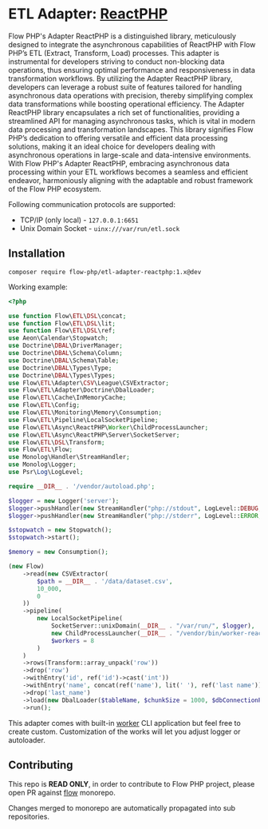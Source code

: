 # ETL Adapter: [ReactPHP](https://reactphp.org/)

Flow PHP's Adapter ReactPHP is a distinguished library, meticulously designed to integrate the asynchronous capabilities
of ReactPHP with Flow PHP’s ETL (Extract, Transform, Load) processes. This adapter is instrumental for developers
striving to conduct non-blocking data operations, thus ensuring optimal performance and responsiveness in data
transformation workflows. By utilizing the Adapter ReactPHP library, developers can leverage a robust suite of features
tailored for handling asynchronous data operations with precision, thereby simplifying complex data transformations
while boosting operational efficiency. The Adapter ReactPHP library encapsulates a rich set of functionalities,
providing a streamlined API for managing asynchronous tasks, which is vital in modern data processing and transformation
landscapes. This library signifies Flow PHP’s dedication to offering versatile and efficient data processing solutions,
making it an ideal choice for developers dealing with asynchronous operations in large-scale and data-intensive
environments. With Flow PHP's Adapter ReactPHP, embracing asynchronous data processing within your ETL workflows becomes
a seamless and efficient endeavor, harmoniously aligning with the adaptable and robust framework of the Flow PHP
ecosystem.

Following communication protocols are supported: 

- TCP/IP (only local) - `127.0.0.1:6651`
- Unix Domain Socket - `uinx:///var/run/etl.sock`

## Installation

```
composer require flow-php/etl-adapter-reactphp:1.x@dev
```

Working example:

```php
<?php

use function Flow\ETL\DSL\concat;
use function Flow\ETL\DSL\lit;
use function Flow\ETL\DSL\ref;
use Aeon\Calendar\Stopwatch;
use Doctrine\DBAL\DriverManager;
use Doctrine\DBAL\Schema\Column;
use Doctrine\DBAL\Schema\Table;
use Doctrine\DBAL\Types\Type;
use Doctrine\DBAL\Types\Types;
use Flow\ETL\Adapter\CSV\League\CSVExtractor;
use Flow\ETL\Adapter\Doctrine\DbalLoader;
use Flow\ETL\Cache\InMemoryCache;
use Flow\ETL\Config;
use Flow\ETL\Monitoring\Memory\Consumption;
use Flow\ETL\Pipeline\LocalSocketPipeline;
use Flow\ETL\Async\ReactPHP\Worker\ChildProcessLauncher;
use Flow\ETL\Async\ReactPHP\Server\SocketServer;
use Flow\ETL\DSL\Transform;
use Flow\ETL\Flow;
use Monolog\Handler\StreamHandler;
use Monolog\Logger;
use Psr\Log\LogLevel;

require __DIR__ . '/vendor/autoload.php';

$logger = new Logger('server');
$logger->pushHandler(new StreamHandler("php://stdout", LogLevel::DEBUG, false));
$logger->pushHandler(new StreamHandler("php://stderr", LogLevel::ERROR, false));

$stopwatch = new Stopwatch();
$stopwatch->start();

$memory = new Consumption();

(new Flow)
    ->read(new CSVExtractor(
        $path = __DIR__ . '/data/dataset.csv',
        10_000,
        0
    ))
    ->pipeline(
        new LocalSocketPipeline(
            SocketServer::unixDomain(__DIR__ . "/var/run/", $logger),
            new ChildProcessLauncher(__DIR__ . "/vendor/bin/worker-reactphp", $logger),
            $workers = 8
        )
    )
    ->rows(Transform::array_unpack('row'))
    ->drop('row')
    ->withEntry('id', ref('id')->cast('int'))
    ->withEntry('name', concat(ref('name'), lit(' '), ref('last name')))
    ->drop('last_name')
    ->load(new DbalLoader($tableName, $chunkSize = 1000, $dbConnectionParams))
    ->run();
```

This adapter comes with built-in [worker](bin/worker-reactphp) CLI application
but feel free to create custom.
Customization of the works will let you adjust logger or autoloader.

## Contributing

This repo is **READ ONLY**, in order to contribute to Flow PHP project, please
open PR against [flow](https://github.com/flow-php/flow) monorepo.

Changes merged to monorepo are automatically propagated into sub repositories.
